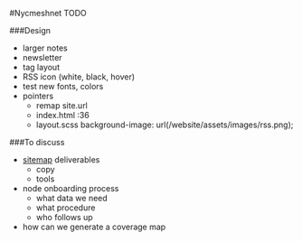 #Nycmeshnet TODO


###Design
- larger notes
- newsletter
- tag layout
- RSS icon (white, black, hover)
- test new fonts, colors
- pointers
	- remap site.url
	- index.html :36
	- layout.scss background-image: url(/website/assets/images/rss.png);


###To discuss
- [sitemap](http://nycmeshnet.github.io/website/sitemap/) deliverables
	- copy
	- tools
- node onboarding process
	- what data we need
	- what procedure
	- who follows up
- how can we generate a coverage map

